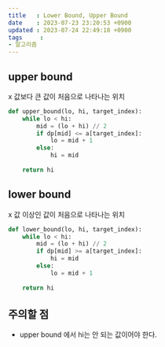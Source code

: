 ```yaml
---
title   : Lower Bound, Upper Bound
date    : 2023-07-23 23:20:53 +0900
updated : 2023-07-24 22:49:18 +0900
tags     : 
- 알고리즘
---
```

## upper bound

x 값보다 큰 값이 처음으로 나타나는 위치

```python
def upper_bound(lo, hi, target_index):  
    while lo < hi:  
        mid = (lo + hi) // 2  
        if dp[mid] <= a[target_index]:  
            lo = mid + 1  
        else:  
            hi = mid  
      
    return hi
```

## lower bound
 
x 값 이상인 값이 처음으로 나타나는 위치

```python
def lower_bound(lo, hi, target_index):  
    while lo < hi:  
        mid = (lo + hi) // 2  
        if dp[mid] >= a[target_index]:  
            hi = mid  
        else:  
            lo = mid + 1  
  
    return hi
```

## 주의할 점
- upper bound 에서 hi는 안 되는 값이어야 한다.
